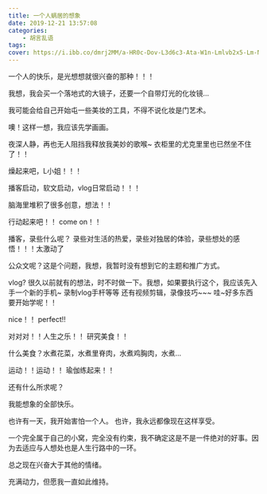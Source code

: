 ```yaml
---
title: 一个人蜗居的想象
date: 2019-12-21 13:57:08
categories:
    - 胡言乱语
tags:
cover: https://i.ibb.co/dmrj2MM/a-HR0c-Dov-L3d6c3-Ata-W1n-Lmlvb2x5-Lm-Nvb-S8y-MDE3-MDky-NTE1-NDI0-Njgw-NS5qc-Gc.jpg
---
```


一个人的快乐，是光想想就很兴奋的那种！！！

我想，我会买一个落地式的大镜子，还要一个自带灯光的化妆镜...

我可能会给自己开始屯一些美妆的工具，不得不说化妆是门艺术。

噢！这样一想，我应该先学画画。

夜深人静，再也无人阻挡我释放我美妙的歌喉~
衣柜里的尤克里里也已然坐不住了！！

燥起来吧，L小姐！！！

播客启动，软文启动，vlog日常启动！！！

脑海里堆积了很多创意，想法！！

行动起来吧！！ come on！！

播客，录些什么呢？ 录些对生活的热爱，录些对独居的体验，录些想处的感悟！！！太激动了

公众文呢？这是个问题，我想，我暂时没有想到它的主题和推广方式。

vlog? 很久以前就有的想法，时不时做一下。我想，如果要执行这个，我应该先入手一个新的手机~  录制vlog手杆等等
还有视频剪辑，录像技巧~~~  哇~好多东西要开始学呢！！

nice！！ perfect!!

对对对！！人生之乐！！ 研究美食！！

什么美食？水煮花菜，水煮里脊肉，水煮鸡胸肉，水煮...

运动！！运动！！  瑜伽练起来！！

还有什么所求呢？ 

我能想象的全部快乐。

也许有一天，我开始害怕一个人。
也许，我永远都像现在这样享受。

一个完全属于自己的小窝，完全没有约束，我不确定这是不是一件绝对的好事。因为去适应与人想处也是人生行路中的一环。

总之现在兴奋大于其他的情绪。

充满动力，但愿我一直如此维持。